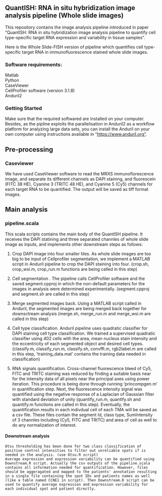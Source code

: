 ## QuantISH: RNA in situ hybridization image analysis pipeline (Whole slide images)

This repository contains the image analysis pipeline introduced in paper “QuantISH: RNA in situ hybridization image analysis pipeline to quantify cell type-specific target RNA expression and variability in tissue samples”.

Here is the Whole Slide-FISH version of pipeline which quantifies cell type-specific target RNA in immunofluorescence stained whole slide images.
 

### Software requirements: 
Matlab  
Python  
CaseViewer  
CellProfiler software (version 3.1.8)  
Anduril2   

### Getting Started 
Make sure that the required softwared are installed on your computer. Besides, as the pipline exploits the parallelisation in Anduril2 as a workflow platform for analyzing large data sets, you can install the Anduril on your own computer using instructions available in “https://www.anduril.org”. 

## Pre-processing
### Caseviewer
We have used CaseViewer software to read the MRXS immunoflorescence image, and separate its different channels as DAPI staining, and fluorescein (FITC 38 HE), Cyanine 3 (TRITC 48 HE), and Cyanine 5 (Cy5) channels for each target RNA to be quantified. The output will be saved as tiff format images. 


## Main analysis

### pipeline.scala

This scala scripts contains the main body of the QuantISH pipeline. It receives the DAPI statining and three separated channles of whole slide image as inputs, and implements other downstream steps as follows:

1. Crop DAPI image into four smaller tiles. As whole slide images are too big to be input of Cellprofiler segmentation, we implement a MATLAB script in Anduril pipeline to crop the DAPI staining into four. (crop.sh, crop_wsi.m, crop_run.m functions are being called in this step)


2. Cell segmentation . The pipeline calls CellProfiler software and the saved segment.cpproj in which the non-default parameters for the images in analysis were determined experimentally. (segment.cpproj and segment.sh are called in this step)

3. Merge segmented images back. Using a MATLAB script called in Anduril, the segmented images are being merged back together for downsctream analysis (merge.sh, merge_run.m and merge_wsi.m are called in this step)

4. Cell type classification. Anduril pipeline uses quadratic classifier for DAPI staining cell type classification. We trained a supervised quadratic classifier using 402 cells with the area, mean nucleus stain intensity and the eccentricity of each segmented object and desired cell types. (classify.m, classify_run.m, classify.sh, convfft.m, rgb2label.m are called in this step, ‘training_data.mat’ contains the training data needed in classification) 

5. RNA signals quantification.  Cross-channel fluorescence bleed of Cy5, FITC and TRITC staining was reduced by finding a suitable basis near for the intensity data of all pixels near the principal axes using power iteration. This procedure is being done through running ‘princompgen.m’ in quantification step. Next, the fluorescence intensity signal was quantified using the negative response of a Laplacian of Gaussian filter with standard deviation of unity (quantify_run.m, quantify.sh and quantify.m functions are called in this step). Eventually, the quantification results in each indivdual cell of each TMA will be saved as a csv file. These files contain the segment Id, class type, SumIntensity of 3 channles including (Cy5, FITC and TRITC) and area of cell as well to do any normalization of interest.

#### Downstream analysis

    Otsu thresholding has been done for two class classification of positive control intensities to filter out unreliable spots if is needed in the analysis. (use Otsu.R script)
    Average expression and expression variability can be quantified using Downstream.R script. Actually the csv outputs of the pipeline.scala contains all information needed for quantification. However, files should be aggeragated and mapped to the patients' annotation resulting in a single file containing the spot IDs and patients names as well (like a table named CCNE1 in script). Then Downstream.R script can be used to quantify average expression and expression variability for each individual spot and patient directly.










